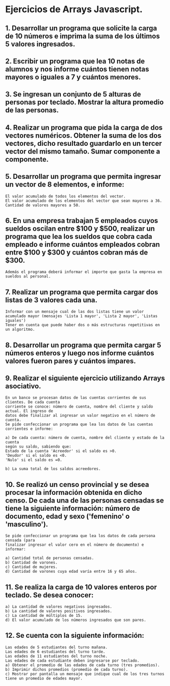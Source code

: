 # Ejercicios de Arrays Javascript.

## 1. Desarrollar un programa que solicite la carga de 10 números e imprima la suma de los últimos 5 valores ingresados.

## 2. Escribir un programa que lea 10 notas de alumnos y nos informe cuántos tienen notas mayores o iguales a 7 y cuántos menores.

## 3. Se ingresan un conjunto de 5 alturas de personas por teclado. Mostrar la altura promedio de las personas.

## 4. Realizar un programa que pida la carga de dos vectores numéricos. Obtener la suma de los dos vectores, dicho resultado guardarlo en un tercer vector del mismo tamaño. Sumar componente a componente.

## 5. Desarrollar un programa que permita ingresar un vector de 8 elementos, e informe: 
    El valor acumulado de todos los elementos del vector.
    El valor acumulado de los elementos del vector que sean mayores a 36.
    Cantidad de valores mayores a 50.

## 6. En una empresa trabajan 5 empleados cuyos sueldos oscilan entre $100 y $500, realizar un programa que lea los sueldos que cobra cada empleado e informe cuántos empleados cobran entre $100 y $300 y cuántos cobran más de $300.
    Además el programa deberá informar el importe que gasta la empresa en sueldos al personal.

## 7. Realizar un programa que permita cargar dos listas de 3 valores cada una.
    Informar con un mensaje cual de las dos listas tiene un valor acumulado mayor (mensajes 'Lista 1 mayor', 'Lista 2 mayor', 'Listas iguales')
    Tener en cuenta que puede haber dos o más estructuras repetitivas en un algoritmo.

## 8. Desarrollar un programa que permita cargar 5 números enteros y luego nos informe cuántos valores fueron pares y cuántos impares.

## 9. Realizar el siguiente ejercicio utilizando Arrays asociativo.
    En un banco se procesan datos de las cuentas corrientes de sus clientes. De cada cuenta
    corriente se conoce: número de cuenta, nombre del cliente y saldo actual. El ingreso de
    datos debe finalizar al ingresar un valor negativo en el número de cuenta.
    Se pide confeccionar un programa que lea los datos de las cuentas corrientes e informe:

    a) De cada cuenta: número de cuenta, nombre del cliente y estado de la cuenta
    según su saldo, sabiendo que:
    Estado de la cuenta 'Acreedor' si el saldo es >0.
    'Deudor' si el saldo es <0.
    'Nulo' si el saldo es =0.

    b) La suma total de los saldos acreedores.

## 10. Se realizó un censo provincial y se desea procesar la información obtenida en dicho censo. De cada una de las personas censadas se tiene la siguiente información: número de documento, edad y sexo ('femenino' o 'masculino').
    Se pide confeccionar un programa que lea los datos de cada persona censada (para
    finalizar ingresar el valor cero en el número de documento) e informar:

    a) Cantidad total de personas censadas.
    b) Cantidad de varones.
    c) Cantidad de mujeres.
    d) Cantidad de varones cuya edad varía entre 16 y 65 años.

## 11. Se realiza la carga de 10 valores enteros por teclado. Se desea conocer:
    a) La cantidad de valores negativos ingresados.
    b) La cantidad de valores positivos ingresados.
    c) La cantidad de múltiplos de 15.
    d) El valor acumulado de los números ingresados que son pares.

## 12. Se cuenta con la siguiente información:
    Las edades de 5 estudiantes del turno mañana.
    Las edades de 6 estudiantes del turno tarde.
    Las edades de 11 estudiantes del turno noche.
    Las edades de cada estudiante deben ingresarse por teclado.
    a) Obtener el promedio de las edades de cada turno (tres promedios).
    b) Imprimir dichos promedios (promedio de cada turno).
    c) Mostrar por pantalla un mensaje que indique cual de los tres turnos
    tiene un promedio de edades mayor.